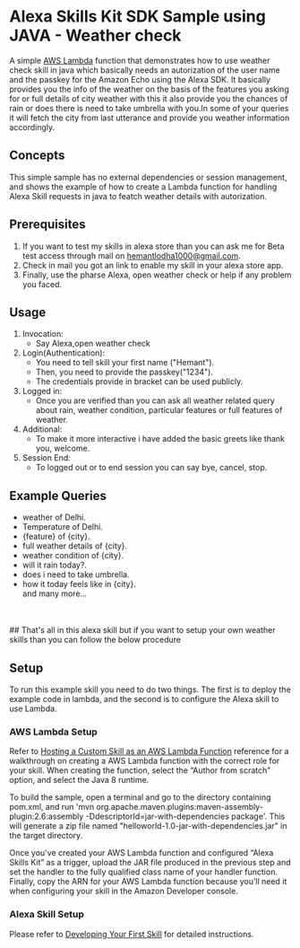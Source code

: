 # Alexa Skills Kit SDK Sample using JAVA - Weather check
A simple [AWS Lambda](http://aws.amazon.com/lambda) function that demonstrates how to use weather check skill in java which basically needs an autorization of the user name and the passkey for the Amazon Echo using the Alexa SDK. It basically provides you the info of the weather on the basis of the features you asking for or full details of city weather with this it also provide you the chances of rain or does there is need to take umbrella with you.In some of your queries it will fetch the city from last utterance and provide you weather information accordingly.

## Concepts
This simple sample has no external dependencies or session management, and shows the example of how to create a Lambda function for handling Alexa Skill requests in java to featch weather details with autorization.

## Prerequisites
1. If you want to test my skills in alexa store than you can ask me for Beta test access through mail on hemantlodha1000@gmail.com.
2. Check in mail you got an link to enable my skill in your alexa store app.
3. Finally, use the pharse Alexa, open weather check or help if any problem you faced.

## Usage
1. Invocation:
   * Say Alexa,open weather check
2. Login(Authentication):
   * You need to tell skill your first name ("Hemant").
   * Then, you need to provide the passkey("1234").
   * The credentials provide in bracket can be used publicly.
3. Logged in:
   * Once you are verified than you can ask all weather related query about rain, weather condition, particular features or full features of weather.
4. Additional:
   * To make it more interactive i have added the basic greets like thank you, welcome.
5. Session End:
   * To logged out or to end session you can say bye, cancel, stop.

## Example Queries
* weather of Delhi.
* Temperature of Delhi.
* {feature} of {city}.
* full weather details of {city}.
* weather condition of {city}.
* will it rain today?.
* does i need to take umbrella.
* how it today feels like in {city}.<br/>
  and many more...

<br/>
<br/>
## That's all in this alexa skill but if you want to setup your own weather skills than you can follow the below procedure

## Setup
To run this example skill you need to do two things. The first is to deploy the example code in lambda, and the second is to configure the Alexa skill to use Lambda. 

### AWS Lambda Setup
Refer to [Hosting a Custom Skill as an AWS Lambda Function](https://developer.amazon.com/docs/custom-skills/host-a-custom-skill-as-an-aws-lambda-function.html) reference for a walkthrough on creating a AWS Lambda function with the correct role for your skill. When creating the function, select the “Author from scratch” option, and select the Java 8 runtime.

To build the sample, open a terminal and go to the directory containing pom.xml, and run 'mvn org.apache.maven.plugins:maven-assembly-plugin:2.6:assembly -DdescriptorId=jar-with-dependencies package'. This will generate a zip file named "helloworld-1.0-jar-with-dependencies.jar" in the target directory.
 
Once you've created your AWS Lambda function and configured “Alexa Skills Kit” as a trigger, upload the JAR file produced in the previous step and set the handler to the fully qualified class name of your handler function. Finally, copy the ARN for your AWS Lambda function because you’ll need it when configuring your skill in the Amazon Developer console.

### Alexa Skill Setup
Please refer to [Developing Your First Skill](https://developer.amazon.com/docs/alexa-skills-kit-sdk-for-java/develop-your-first-skill.html) for detailed instructions.
